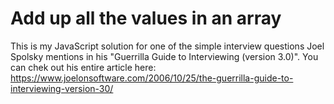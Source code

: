 # Add up all the values in an array

This is my JavaScript solution for one of the simple interview questions Joel Spolsky mentions in his "Guerrilla Guide to Interviewing (version 3.0)". You can chek out his entire article here: https://www.joelonsoftware.com/2006/10/25/the-guerrilla-guide-to-interviewing-version-30/